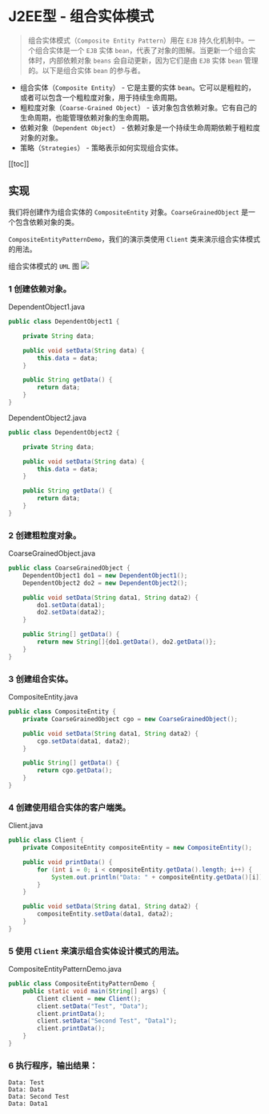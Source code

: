 # J2EE型 - 组合实体模式
> 组合实体模式（`Composite Entity Pattern`）用在 `EJB` 持久化机制中。一个组合实体是一个 `EJB` 实体 `bean`，代表了对象的图解。当更新一个组合实体时，内部依赖对象 `beans` 会自动更新，因为它们是由 `EJB` 实体 `bean` 管理的。以下是组合实体 `bean` 的参与者。

- 组合实体（`Composite Entity`） - 它是主要的实体 `bean`。它可以是粗粒的，或者可以包含一个粗粒度对象，用于持续生命周期。
- 粗粒度对象（`Coarse-Grained Object`） - 该对象包含依赖对象。它有自己的生命周期，也能管理依赖对象的生命周期。
- 依赖对象（`Dependent Object`） - 依赖对象是一个持续生命周期依赖于粗粒度对象的对象。
- 策略（`Strategies`） - 策略表示如何实现组合实体。

[[toc]]
## 实现


我们将创建作为组合实体的 `CompositeEntity` 对象。`CoarseGrainedObject` 是一个包含依赖对象的类。

`CompositeEntityPatternDemo`，我们的演示类使用 `Client` 类来演示组合实体模式的用法。

组合实体模式的 `UML` 图
![](https://cdn.jsdelivr.net/gh/janker0718/image_store@master/img/20220403235633.png)
### 1 创建依赖对象。

DependentObject1.java
```java
public class DependentObject1 {

    private String data;

    public void setData(String data) {
        this.data = data;
    }

    public String getData() {
        return data;
    }
}
```
DependentObject2.java
```java
public class DependentObject2 {

    private String data;

    public void setData(String data) {
        this.data = data;
    }

    public String getData() {
        return data;
    }
}
```
### 2 创建粗粒度对象。

CoarseGrainedObject.java
```java
public class CoarseGrainedObject {
    DependentObject1 do1 = new DependentObject1();
    DependentObject2 do2 = new DependentObject2();

    public void setData(String data1, String data2) {
        do1.setData(data1);
        do2.setData(data2);
    }

    public String[] getData() {
        return new String[]{do1.getData(), do2.getData()};
    }
}
```
### 3 创建组合实体。

CompositeEntity.java
```java
public class CompositeEntity {
    private CoarseGrainedObject cgo = new CoarseGrainedObject();

    public void setData(String data1, String data2) {
        cgo.setData(data1, data2);
    }

    public String[] getData() {
        return cgo.getData();
    }
}
```
### 4 创建使用组合实体的客户端类。

Client.java
```java
public class Client {
    private CompositeEntity compositeEntity = new CompositeEntity();

    public void printData() {
        for (int i = 0; i < compositeEntity.getData().length; i++) {
            System.out.println("Data: " + compositeEntity.getData()[i]);
        }
    }

    public void setData(String data1, String data2) {
        compositeEntity.setData(data1, data2);
    }
}
```
### 5 使用 `Client` 来演示组合实体设计模式的用法。

CompositeEntityPatternDemo.java
```java
public class CompositeEntityPatternDemo {
    public static void main(String[] args) {
        Client client = new Client();
        client.setData("Test", "Data");
        client.printData();
        client.setData("Second Test", "Data1");
        client.printData();
    }
}
```
### 6 执行程序，输出结果：

```shell
Data: Test
Data: Data
Data: Second Test
Data: Data1
```